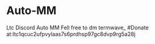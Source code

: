 # Auto-MM
Ltc Discord Auto MM
Fell free to dm termwave_
#Donate at:ltc1qcuc2ufpvylaas7s6prdhsp97gc8dvp9rg5a28j
